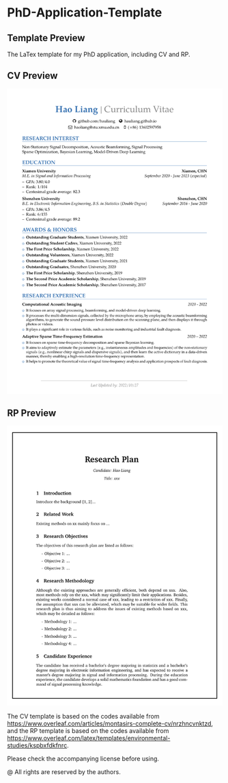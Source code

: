 # PhD-Application-Template

Template Preview
----------

The LaTex template for my PhD application, including CV and RP.

CV Preview
----------
<img src="cv.pdf" style="max-width: 100%">

RP Preview
----------
<img src="rp.pdf" style="max-width: 100%">

The CV template is based on the codes available from https://www.overleaf.com/articles/montasirs-complete-cv/nrzhncvnktzd, and the RP template is based on the codes available from https://www.overleaf.com/latex/templates/environmental-studies/kspbxfdkfnrc.

Please check the accompanying license before using.

@ All rights are reserved by the authors.
